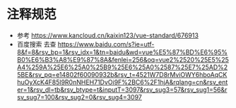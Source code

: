 # 注释规范

- 参考 https://www.kancloud.cn/kaixin123/vue-standard/676913
- 百度搜索 去查 https://www.baidu.com/s?ie=utf-8&f=8&rsv_bp=1&rsv_idx=1&tn=baidu&wd=vue%E5%87%BD%E6%95%B0%E6%B3%A8%E9%87%8A&fenlei=256&oq=vue2%2520%25E5%25A4%259A%25E6%25A0%25B9%25E6%25A0%2587%25E7%25AD%25BE&rsv_pq=e14802f60090932b&rsv_t=4521W7D8rMviOWY6hboAqCKhuOyXcK4F85l9R0nNHEH71DvOi9F%2BC6%2F1hjA&rqlang=cn&rsv_enter=1&rsv_dl=tb&rsv_btype=t&inputT=3097&rsv_sug3=57&rsv_sug1=56&rsv_sug7=100&rsv_sug2=0&rsv_sug4=3097
